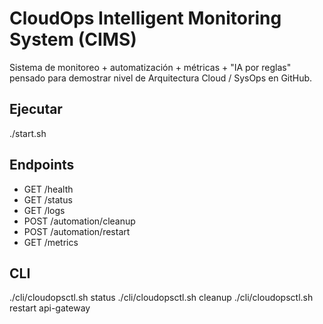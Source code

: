 # CloudOps Intelligent Monitoring System (CIMS)

Sistema de monitoreo + automatización + métricas + "IA por reglas" pensado para demostrar nivel de Arquitectura Cloud / SysOps en GitHub.

## Ejecutar
./start.sh

## Endpoints
- GET /health
- GET /status
- GET /logs
- POST /automation/cleanup
- POST /automation/restart
- GET /metrics

## CLI
./cli/cloudopsctl.sh status
./cli/cloudopsctl.sh cleanup
./cli/cloudopsctl.sh restart api-gateway
